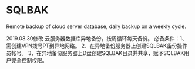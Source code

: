 # SQLBAK
Remote backup of cloud server database, daily backup on a weekly cycle.

2019.08.30修改 
云服务器数据库异地备份，按周循环每天备份。
必备条件：1、需创建VPN拨号PT到异地网络。
         2、在异地备份服务器上创建SQLBAK备份操作员帐号。
         3、在异地备份服务器上D盘创建SQLBAK目录并共享，赋予SQLBAK用户完全控制权限。
